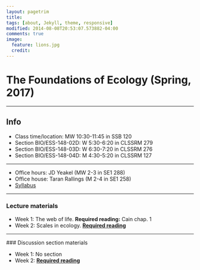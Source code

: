```yaml
---
layout: pagetrim
title:
tags: [about, Jekyll, theme, responsive]
modified: 2014-08-08T20:53:07.573882-04:00
comments: true
image:
  feature: lions.jpg
  credit:
---
```

# The Foundations of Ecology (Spring, 2017)
---

## Info
*	Class time/location: MW 10:30-11:45 in SSB 120
*	Section BIO/ESS-148-02D: W 5:30-6:20 in CLSSRM 279
*	Section BIO/ESS-148-03D: W 6:30-7:20 in CLSSRM 276
*	Section BIO/ESS-148-04D: M 4:30-5:20 in CLSSRM 127

<hr>

*	Office hours: JD Yeakel (MW 2-3 in SE1 288)
*	Office house: Taran Rallings (M 2-4 in SE1 258)
*	[Syllabus]()

<hr>

### Lecture materials

*	Week 1: The web of life. **Required reading:** Cain chap. 1
*	Week 2: Scales in ecology. [**Required reading**](http://jdyeakel.github.io/teaching/ecology/papers/01_Levin.pdf)

<hr>
### Discussion section materials

*	Week 1: No section
*	Week 2: [**Required reading**](http://jdyeakel.github.io/teaching/ecology/papers/01_Levin.pdf)
